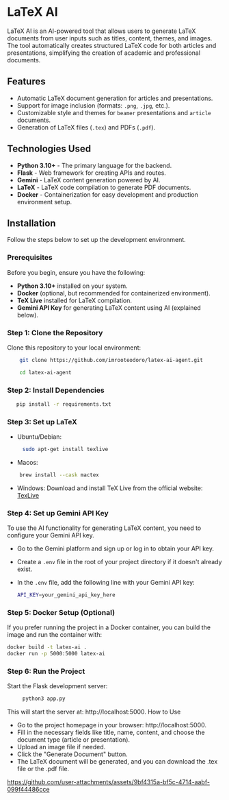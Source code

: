 # LaTeX AI

LaTeX AI is an AI-powered tool that allows users to generate LaTeX documents from user inputs such as titles, content, themes, and images. The tool automatically creates structured LaTeX code for both articles and presentations, simplifying the creation of academic and professional documents.

## Features

- Automatic LaTeX document generation for articles and presentations.
- Support for image inclusion (formats: `.png`, `.jpg`, etc.).
- Customizable style and themes for `beamer` presentations and `article` documents.
- Generation of LaTeX files (`.tex`) and PDFs (`.pdf`).

## Technologies Used

- **Python 3.10+** - The primary language for the backend.
- **Flask** - Web framework for creating APIs and routes.
- **Gemini** - LaTeX content generation powered by AI.
- **LaTeX** - LaTeX code compilation to generate PDF documents.
- **Docker** - Containerization for easy development and production environment setup.

## Installation

Follow the steps below to set up the development environment.

### Prerequisites

Before you begin, ensure you have the following:

- **Python 3.10+** installed on your system.
- **Docker** (optional, but recommended for containerized environment).
- **TeX Live** installed for LaTeX compilation.
- **Gemini API Key** for generating LaTeX content using AI (explained below).

### Step 1: Clone the Repository
Clone this repository to your local environment:

```bash
    git clone https://github.com/imrooteodoro/latex-ai-agent.git
```
```bash
    cd latex-ai-agent
```

### Step 2: Install Dependencies
```bash
   pip install -r requirements.txt
```
### Step 3: Set up LaTeX

- Ubuntu/Debian:

```bash
     sudo apt-get install texlive
```
- Macos:

```bash
    brew install --cask mactex
```

- Windows:
Download and install TeX Live from the official website: [TexLive](https://tug.org/texlive/)

### Step 4: Set up Gemini API Key

To use the AI functionality for generating LaTeX content, you need to configure your Gemini API key.

- Go to the Gemini platform and sign up or log in to obtain your API key.
- Create a `.env` file in the root of your project directory if it doesn't already exist.
- In the `.env` file, add the following line with your Gemini API key:

   ```bash
   API_KEY=your_gemini_api_key_here
   ```

### Step 5: Docker Setup (Optional)

If you prefer running the project in a Docker container, you can build the image and run the container with:

```bash
docker build -t latex-ai .
docker run -p 5000:5000 latex-ai
```

### Step 6: Run the Project

Start the Flask development server:

```bash
     python3 app.py
```
This will start the server at: http://localhost:5000.
How to Use

-    Go to the project homepage in your browser: http://localhost:5000.
-    Fill in the necessary fields like title, name, content, and choose the document type (article or presentation).
-    Upload an image file if needed.
-    Click the "Generate Document" button.
-   The LaTeX document will be generated, and you can download the .tex file or the .pdf file.

https://github.com/user-attachments/assets/9bf4315a-bf5c-4714-aabf-099f44486cce

